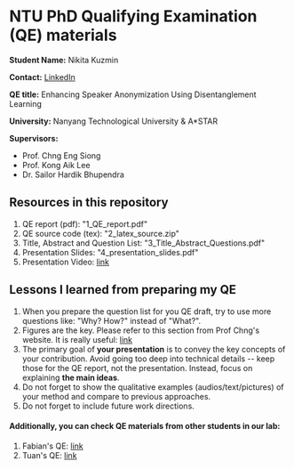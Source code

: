 # NTU PhD Qualifying Examination (QE) materials 


**Student Name:** Nikita Kuzmin

**Contact:** [LinkedIn](https://www.linkedin.com/in/paniquex/)

**QE title:** Enhancing Speaker Anonymization Using Disentanglement Learning

**University:** Nanyang Technological University & A*STAR

**Supervisors:** 
* Prof. Chng Eng Siong
* Prof. Kong Aik Lee
* Dr. Sailor Hardik Bhupendra

## Resources in this repository 

1) QE report (pdf): "1_QE_report.pdf"
2) QE source code (tex): "2_latex_source.zip" 
3) Title, Abstract and Question List: "3_Title_Abstract_Questions.pdf"
4) Presentation Slides: "4_presentation_slides.pdf"
5) Presentation Video: [link](https://youtu.be/s-dUN3g4zHk)

## Lessons I learned from preparing my QE
1) When you prepare the question list for you QE draft, try to use more questions like: "Why? How?" instead of "What?".
2) Figures are the key. Please refer to this section from Prof Chng's website. It is really useful: [link](https://aseschng.github.io/GraduateStudents.html#GraduateStudents_Writing)
3) The primary goal of **your presentation** is to convey the key concepts of your contribution. Avoid going too deep into technical details -- keep those for the QE report, not the presentation. Instead, focus on explaining **the main ideas**.
4) Do not forget to show the qualitative examples (audios/text/pictures) of your method and compare to previous approaches.
5) Do not forget to include future work directions.


#### Additionally, you can check QE materials from other students in our lab:
1) Fabian's QE: [link](https://github.com/FabianRitter/NTU_QE_PRESENTATION)
2) Tuan's QE: [link](https://github.com/ductuantruong/QE_archives)
